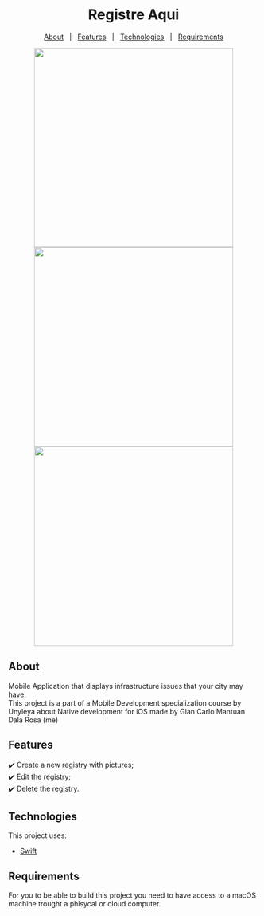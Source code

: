 <h1 align="center">Registre Aqui</h1>

<p align="center">
  <a href="#About">About</a> &#xa0; | &#xa0; 
  <a href="#Features">Features</a> &#xa0; | &#xa0;
  <a href="#Technologies">Technologies</a> &#xa0; | &#xa0;
  <a href="#Requirements">Requirements</a>
</p>

<div align="center">
  <img src="https://user-images.githubusercontent.com/28939811/148005223-80759e37-f878-4ab4-a0c9-6f08e4c36a3c.png" height="400" />
  <img src="https://user-images.githubusercontent.com/28939811/148005227-4ab1c62d-b353-41c6-8885-9922f36bf18a.png" height="400" />
  <img src="https://user-images.githubusercontent.com/28939811/148005234-238ecef2-6d11-46df-af7d-ec261eeb200c.png" height="400" />
</div>

## About ##

Mobile Application that displays infrastructure issues that your city may have.\
This project is a part of a Mobile Development specialization course by Unyleya about Native development for iOS made by Gian Carlo Mantuan Dala Rosa (me)

## Features ##

✔️ Create a new registry with pictures;\
✔️ Edit the registry;\
✔️ Delete the registry.

## Technologies ##

This project uses:

- [Swift](https://developer.apple.com/swift/)

## Requirements ##

For you to be able to build this project you need to have access to a macOS machine trought a phisycal or cloud computer.
